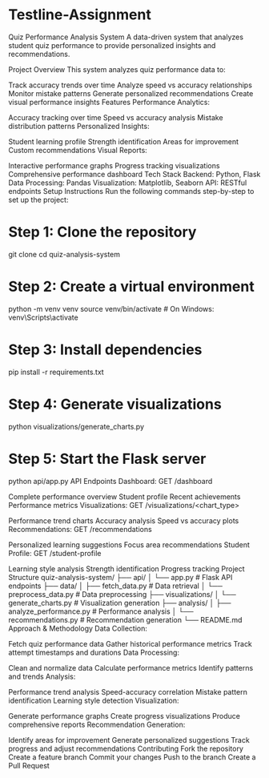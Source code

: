 # Testline-Assignment
Quiz Performance Analysis System
A data-driven system that analyzes student quiz performance to provide personalized insights and recommendations.

Project Overview
This system analyzes quiz performance data to:

Track accuracy trends over time
Analyze speed vs accuracy relationships
Monitor mistake patterns
Generate personalized recommendations
Create visual performance insights
Features
Performance Analytics:

Accuracy tracking over time
Speed vs accuracy analysis
Mistake distribution patterns
Personalized Insights:

Student learning profile
Strength identification
Areas for improvement
Custom recommendations
Visual Reports:

Interactive performance graphs
Progress tracking visualizations
Comprehensive performance dashboard
Tech Stack
Backend: Python, Flask
Data Processing: Pandas
Visualization: Matplotlib, Seaborn
API: RESTful endpoints
Setup Instructions
Run the following commands step-by-step to set up the project:

# Step 1: Clone the repository
git clone <repository-url>
cd quiz-analysis-system

# Step 2: Create a virtual environment
python -m venv venv
source venv/bin/activate  # On Windows: venv\Scripts\activate

# Step 3: Install dependencies
pip install -r requirements.txt

# Step 4: Generate visualizations
python visualizations/generate_charts.py

# Step 5: Start the Flask server
python api/app.py
API Endpoints
Dashboard: GET /dashboard

Complete performance overview
Student profile
Recent achievements
Performance metrics
Visualizations: GET /visualizations/<chart_type>

Performance trend charts
Accuracy analysis
Speed vs accuracy plots
Recommendations: GET /recommendations

Personalized learning suggestions
Focus area recommendations
Student Profile: GET /student-profile

Learning style analysis
Strength identification
Progress tracking
Project Structure
quiz-analysis-system/
├── api/
│   └── app.py                 # Flask API endpoints
├── data/
│   ├── fetch_data.py          # Data retrieval
│   └── preprocess_data.py     # Data preprocessing
├── visualizations/
│   └── generate_charts.py     # Visualization generation
├── analysis/
│   ├── analyze_performance.py # Performance analysis
│   └── recommendations.py     # Recommendation generation
└── README.md
Approach & Methodology
Data Collection:

Fetch quiz performance data
Gather historical performance metrics
Track attempt timestamps and durations
Data Processing:

Clean and normalize data
Calculate performance metrics
Identify patterns and trends
Analysis:

Performance trend analysis
Speed-accuracy correlation
Mistake pattern identification
Learning style detection
Visualization:

Generate performance graphs
Create progress visualizations
Produce comprehensive reports
Recommendation Generation:

Identify areas for improvement
Generate personalized suggestions
Track progress and adjust recommendations
Contributing
Fork the repository
Create a feature branch
Commit your changes
Push to the branch
Create a Pull Request
